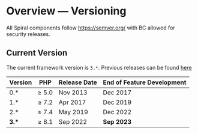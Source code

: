 # Overview — Versioning

All Spiral components follow https://semver.org/ with BC allowed for security releases.

## Current Version

The current framework version is `3.*`. Previous releases can be
found [here](https://github.com/spiral/framework/releases)

| Version    | PHP   | Release Date | End of Feature Development |
|------------|-------|--------------|----------------------------|
| 0.*        | ≥ 5.0 | Nov 2013     | Dec 2017                   |
| 1.*        | ≥ 7.2 | Apr 2017     | Dec 2019                   |
| 2.*        | ≥ 7.4 | May 2019     | Dec 2022                   |
| <b>3.*</b> | ≥ 8.1 | Sep 2022     | **Sep 2023**               |